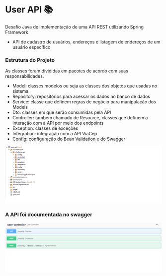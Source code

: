 # User API 📚
Desafio Java de implementação de uma API REST utilizando Spring Framework

* API de cadastro de usuários, endereços e listagem de endereços de um usuário específico

### Estrutura do Projeto

As classes foram divididas em pacotes de acordo com suas responsabilidades.

* Model: classes modelos ou seja as classes dos objetos que usadas no sistema
* Repository: repositórios para acessar os dados no banco de dados
* Service: classe que definem regras de negócio para manipulação dos Models
* Dto: classes em que serão consumidas pela API
* Controller: também chamado de Resource, classes que definem a interação com a API por meio dos endpoints
* Exception: classes de exceções
* Integration: integração com a API ViaCep
* Config: configuração do Bean Validation e do Swagger

![estrutura_projeto](https://github.com/mayzacatrinck/user-api/blob/master/images/estrutura_projeto.png)

### A API foi documentada no swagger

![swagger](https://github.com/mayzacatrinck/user-api/blob/master/images/swagger.png)
